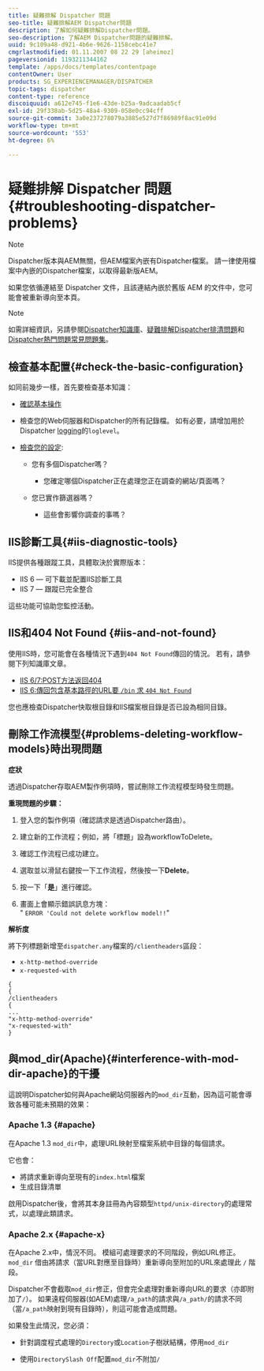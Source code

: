 ```yaml
---
title: 疑難排解 Dispatcher 問題
seo-title: 疑難排解AEM Dispatcher問題
description: 了解如何疑難排解Dispatcher問題。
seo-description: 了解AEM Dispatcher問題的疑難排解。
uuid: 9c109a48-d921-4b6e-9626-1158cebc41e7
cmgrlastmodified: 01.11.2007 08 22 29 [aheimoz]
pageversionid: 1193211344162
template: /apps/docs/templates/contentpage
contentOwner: User
products: SG_EXPERIENCEMANAGER/DISPATCHER
topic-tags: dispatcher
content-type: reference
discoiquuid: a612e745-f1e6-43de-b25a-9adcaadab5cf
exl-id: 29f338ab-5d25-48a4-9309-058e0cc94cff
source-git-commit: 3a0e237278079a3885e527d7f86989f8ac91e09d
workflow-type: tm+mt
source-wordcount: '553'
ht-degree: 6%

---
```


# 疑難排解 Dispatcher 問題 {#troubleshooting-dispatcher-problems}

>[!NOTE]
>
>Dispatcher版本與AEM無關，但AEM檔案內嵌有Dispatcher檔案。 請一律使用檔案中內嵌的Dispatcher檔案，以取得最新版AEM。
>
>如果您依循連結至 Dispatcher 文件，且該連結內嵌於舊版 AEM 的文件中，您可能會被重新導向至本頁。

>[!NOTE]
>
>如需詳細資訊，另請參閱[Dispatcher知識庫](https://helpx.adobe.com/cq/kb/index/dispatcher.html)、[疑難排解Dispatcher排清問題](https://helpx.adobe.com/adobe-cq/kb/troubleshooting-dispatcher-flushing-issues.html)和[Dispatcher熱門問題常見問題集](dispatcher-faq.md)。

## 檢查基本配置{#check-the-basic-configuration}

如同前幾步一樣，首先要檢查基本知識：

* [確認基本操作](/help/using/dispatcher-configuration.md#confirming-basic-operation)
* 檢查您的Web伺服器和Dispatcher的所有記錄檔。 如有必要，請增加用於Dispatcher [logging](/help/using/dispatcher-configuration.md#logging)的`loglevel`。

* [檢查您的設定](/help/using/dispatcher-configuration.md):

   * 您有多個Dispatcher嗎？

      * 您確定哪個Dispatcher正在處理您正在調查的網站/頁面嗎？
   * 您已實作篩選器嗎？

      * 這些會影響你調查的事嗎？


## IIS診斷工具{#iis-diagnostic-tools}

IIS提供各種跟蹤工具，具體取決於實際版本：

* IIS 6 — 可下載並配置IIS診斷工具
* IIS 7 — 跟蹤已完全整合

這些功能可協助您監控活動。

## IIS和404 Not Found {#iis-and-not-found}

使用IIS時，您可能會在各種情況下遇到`404 Not Found`傳回的情況。 若有，請參閱下列知識庫文章。

* [IIS 6/7:POST方法返回404](https://helpx.adobe.com/dispatcher/kb/IIS6IsapiFilters.html)
* [IIS 6:傳回包含基本路徑的URL要 `/bin` 求  `404 Not Found`](https://helpx.adobe.com/dispatcher/kb/RequestsToBinDirectoryFailInIIS6.html)

您也應檢查Dispatcher快取根目錄和IIS檔案根目錄是否已設為相同目錄。

## 刪除工作流模型{#problems-deleting-workflow-models}時出現問題

**症狀**

透過Dispatcher存取AEM製作例項時，嘗試刪除工作流程模型時發生問題。

**重現問題的步驟：**

1. 登入您的製作例項（確認請求是透過Dispatcher路由）。
1. 建立新的工作流程；例如，將「標題」設為workflowToDelete。
1. 確認工作流程已成功建立。
1. 選取並以滑鼠右鍵按一下工作流程，然後按一下&#x200B;**Delete**。

1. 按一下「**是**」進行確認。
1. 畫面上會顯示錯誤訊息方塊：\
   &quot; `ERROR 'Could not delete workflow model!!`&quot;

**解析度**

將下列標題新增至`dispatcher.any`檔案的`/clientheaders`區段：

* `x-http-method-override`
* `x-requested-with`

```
{  
{  
/clientheaders  
{  
...  
"x-http-method-override"  
"x-requested-with"  
}
```

## 與mod_dir(Apache){#interference-with-mod-dir-apache}的干擾

這說明Dispatcher如何與Apache網站伺服器內的`mod_dir`互動，因為這可能會導致各種可能未預期的效果：

### Apache 1.3 {#apache}

在Apache 1.3 `mod_dir`中，處理URL映射至檔案系統中目錄的每個請求。

它也會：

* 將請求重新導向至現有的`index.html`檔案
* 生成目錄清單

啟用Dispatcher後，會將其本身註冊為內容類型`httpd/unix-directory`的處理常式，以處理此類請求。

### Apache 2.x {#apache-x}

在Apache 2.x中，情況不同。 模組可處理要求的不同階段，例如URL修正。 `mod_dir` 借由將請求（當URL對應至目錄時）重新導向至附加的URL來處理此 `/` 階段。

Dispatcher不會截取`mod_dir`修正，但會完全處理對重新導向URL的要求（亦即附加了`/`）。 如果遠程伺服器(如AEM)處理`/a_path`的請求與`/a_path/`的請求不同（當`/a_path`映射到現有目錄時），則這可能會造成問題。

如果發生此情況，您必須：

* 針對調度程式處理的`Directory`或`Location`子樹狀結構，停用`mod_dir`

* 使用`DirectorySlash Off`配置`mod_dir`不附加`/`
